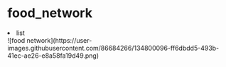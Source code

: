 # food_network
<li>list</li>
![food network](https://user-images.githubusercontent.com/86684266/134800096-ff6dbdd5-493b-41ec-ae26-e8a58fa19d49.png)
